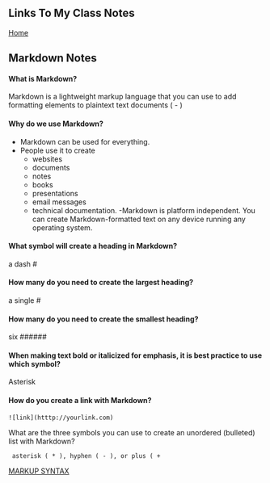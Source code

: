 ## Links To My Class Notes
[Home](https://edgarsvalkovskis.github.io/readme)

## Markdown Notes

#### What is Markdown?
Markdown is a lightweight markup language that you can use to add formatting elements to plaintext text documents
( - )

#### Why do we use Markdown?
- Markdown can be used for everything.
- People use it to create
     - websites
     - documents
     - notes
     - books
     - presentations
     - email messages
     - technical documentation.
-Markdown is platform independent. You can create Markdown-formatted text on any device running any operating system.

#### What symbol will create a heading in Markdown?

a dash #

#### How many do you need to create the largest heading?

a single #

#### How many do you need to create the smallest heading?

six ######

#### When making text bold or italicized for emphasis, it is best practice to use which symbol?

Asterisk 

#### How do you create a link with Markdown?

    ![link](htttp://yourlink.com)
    
What are the three symbols you can use to create an unordered (bulleted) list with Markdown?

     asterisk ( * ), hyphen ( - ), or plus ( + 

[MARKUP SYNTAX](https://www.markdownguide.org/basic-syntax/)

